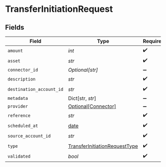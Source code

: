 # TransferInitiationRequest


## Fields

| Field                                                                                 | Type                                                                                  | Required                                                                              | Description                                                                           | Example                                                                               |
| ------------------------------------------------------------------------------------- | ------------------------------------------------------------------------------------- | ------------------------------------------------------------------------------------- | ------------------------------------------------------------------------------------- | ------------------------------------------------------------------------------------- |
| `amount`                                                                              | *int*                                                                                 | :heavy_check_mark:                                                                    | N/A                                                                                   |                                                                                       |
| `asset`                                                                               | *str*                                                                                 | :heavy_check_mark:                                                                    | N/A                                                                                   | USD                                                                                   |
| `connector_id`                                                                        | *Optional[str]*                                                                       | :heavy_minus_sign:                                                                    | N/A                                                                                   |                                                                                       |
| `description`                                                                         | *str*                                                                                 | :heavy_check_mark:                                                                    | N/A                                                                                   |                                                                                       |
| `destination_account_id`                                                              | *str*                                                                                 | :heavy_check_mark:                                                                    | N/A                                                                                   |                                                                                       |
| `metadata`                                                                            | Dict[str, *str*]                                                                      | :heavy_minus_sign:                                                                    | N/A                                                                                   |                                                                                       |
| `provider`                                                                            | [Optional[Connector]](../../models/shared/connector.md)                               | :heavy_minus_sign:                                                                    | N/A                                                                                   |                                                                                       |
| `reference`                                                                           | *str*                                                                                 | :heavy_check_mark:                                                                    | N/A                                                                                   | XXX                                                                                   |
| `scheduled_at`                                                                        | [date](https://docs.python.org/3/library/datetime.html#date-objects)                  | :heavy_check_mark:                                                                    | N/A                                                                                   |                                                                                       |
| `source_account_id`                                                                   | *str*                                                                                 | :heavy_check_mark:                                                                    | N/A                                                                                   |                                                                                       |
| `type`                                                                                | [TransferInitiationRequestType](../../models/shared/transferinitiationrequesttype.md) | :heavy_check_mark:                                                                    | N/A                                                                                   |                                                                                       |
| `validated`                                                                           | *bool*                                                                                | :heavy_check_mark:                                                                    | N/A                                                                                   |                                                                                       |